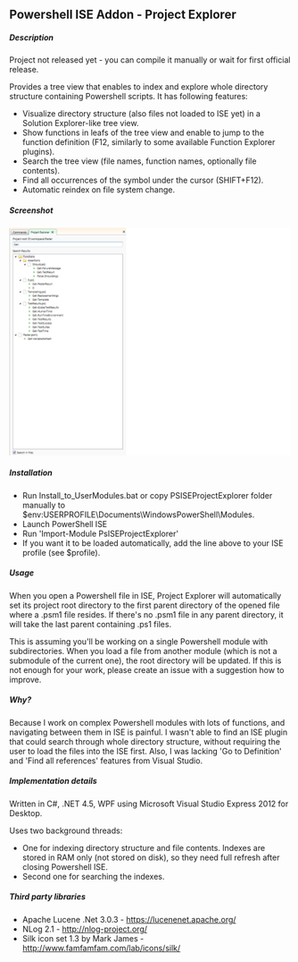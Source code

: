 ## Powershell ISE Addon - Project Explorer

##### Description

Project not released yet - you can compile it manually or wait for first official release.

Provides a tree view that enables to index and explore whole directory structure containing Powershell scripts. It has following features:

* Visualize directory structure (also files not loaded to ISE yet) in a Solution Explorer-like tree view.
* Show functions in leafs of the tree view and enable to jump to the function definition (F12, similarly to some available Function Explorer plugins).
* Search the tree view (file names, function names, optionally file contents).
* Find all occurrences of the symbol under the cursor (SHIFT+F12).
* Automatic reindex on file system change.

##### Screenshot 
![Image](./PsISEExplorer_screen2.png?raw=true)

##### Installation

* Run Install_to_UserModules.bat or copy PSISEProjectExplorer folder manually to $env:USERPROFILE\Documents\WindowsPowerShell\Modules.
* Launch PowerShell ISE
* Run 'Import-Module PsISEProjectExplorer'
* If you want it to be loaded automatically, add the line above to your ISE profile (see $profile).

##### Usage

When you open a Powershell file in ISE, Project Explorer will automatically set its project root directory to the first parent directory of the opened file where a .psm1 file resides. If there's no .psm1 file in any parent directory, it will take the last parent containing .ps1 files.

This is assuming you'll be working on a single Powershell module with subdirectories. When you load a file from another module (which is not a submodule of the current one), the root directory will be updated. 
If this is not enough for your work, please create an issue with a suggestion how to improve.

##### Why?

Because I work on complex Powershell modules with lots of functions, and navigating between them in ISE is painful. I wasn't able to find an ISE plugin that could search through whole directory structure, without requiring the user to load the files into the ISE first. Also, I was lacking 'Go to Definition' and 'Find all references' features from Visual Studio.

##### Implementation details

Written in C#, .NET 4.5, WPF using Microsoft Visual Studio Express 2012 for Desktop.

Uses two background threads:
* One for indexing directory structure and file contents. Indexes are stored in RAM only (not stored on disk), so they need full refresh after closing Powershell ISE.
* Second one for searching the indexes.

##### Third party libraries
* Apache Lucene .Net 3.0.3 - https://lucenenet.apache.org/ 
* NLog 2.1 - http://nlog-project.org/
* Silk icon set 1.3 by Mark James - http://www.famfamfam.com/lab/icons/silk/


